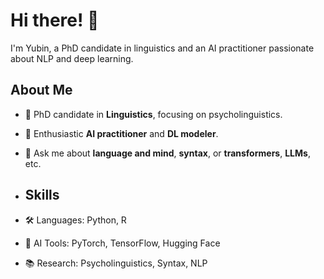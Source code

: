 # Hi there! 👋
I'm Yubin, a PhD candidate in linguistics and an AI practitioner passionate about NLP and deep learning.


## About Me
- 🔬 PhD candidate in **Linguistics**, focusing on psycholinguistics.
- 🤖 Enthusiastic **AI practitioner** and **DL modeler**.
- 💬 Ask me about **language and mind**, **syntax**, or **transformers**, **LLMs**, etc.

- ## Skills
- 🛠️ Languages: Python, R
- 🧠 AI Tools: PyTorch, TensorFlow, Hugging Face
- 📚 Research: Psycholinguistics, Syntax, NLP
